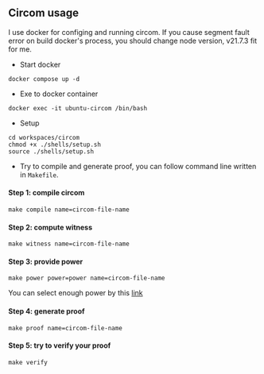 ## Circom usage

I use docker for configing and running circom. If you cause segment fault error on build docker's process, you should change node version, v21.7.3 fit for me.

- Start docker

```shell
docker compose up -d
```

- Exe to docker container

```shell
docker exec -it ubuntu-circom /bin/bash
```

- Setup

```shell
cd workspaces/circom
chmod +x ./shells/setup.sh
source ./shells/setup.sh
```

- Try to compile and generate proof, you can follow command line written in `Makefile`.

#### Step 1: compile circom

```shell
make compile name=circom-file-name
```

#### Step 2: compute witness

```shell
make witness name=circom-file-name
```

#### Step 3: provide power

```shell
make power power=power name=circom-file-name
```

You can select enough power by this [link](https://github.com/iden3/snarkjs)

#### Step 4: generate proof

```shell
make proof name=circom-file-name
```

#### Step 5: try to verify your proof

```shell
make verify
```
